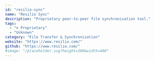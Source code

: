 ```yaml
---
id: "resilio-sync"
name: "Resilio Sync"
description: "Proprietary peer-to-peer file synchronisation tool."
tags:
  - "⊘ Proprietary"
  - "Unknown"
category: "File Transfer & Synchronization"
website: "https://www.resilio.com/"
github: "https://www.resilio.com/"
#image: "/placeholder.svg?height=300&width=400"
---
```


